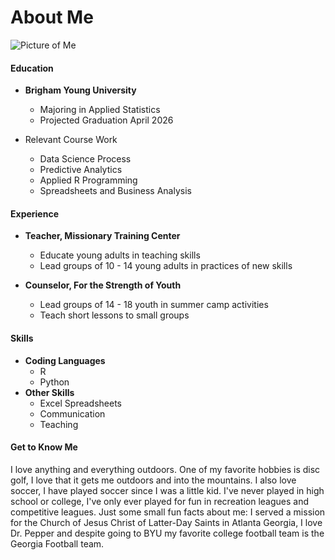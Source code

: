 # About Me

![Picture of Me](IMG_3403.jpeg)

#### Education
- **Brigham Young University**
    - Majoring in Applied Statistics
    - Projected Graduation April 2026

- Relevant Course Work
    - Data Science Process
    - Predictive Analytics
    - Applied R Programming
    - Spreadsheets and Business Analysis

#### Experience
- **Teacher, Missionary Training Center**
    - Educate young adults in teaching skills
    - Lead groups of 10 - 14 young adults in practices of new skills

- **Counselor, For the Strength of Youth**
    - Lead groups of 14 - 18 youth in summer camp activities
    - Teach short lessons to small groups

#### Skills
- **Coding Languages**
    -  R
    - Python
- **Other Skills**
    - Excel Spreadsheets
    - Communication
    - Teaching

#### Get to Know Me
I love anything and everything outdoors. One of my favorite hobbies is disc golf, I love that it gets me outdoors and into the mountains. I also love soccer, I have played soccer since I was a little kid. I've never played in high school or college, I've only ever played for fun in recreation leagues and competitive leagues. 
Just some small fun facts about me: I served a mission for the Church of Jesus Christ of Latter-Day Saints in Atlanta Georgia, I love Dr. Pepper and despite going to BYU my favorite college football team is the Georgia Football team.